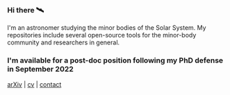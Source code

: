 ### Hi there 🛰

I'm an astronomer studying the minor bodies of the Solar System. My repositories
include several open-source tools for the minor-body community and researchers
in general.

### I'm available for a post-doc position following my PhD defense in September 2022


[arXiv](https://arxiv.org/search/astro-ph?searchtype=author&query=Mahlke%2C+M) | [cv](https://raw.githubusercontent.com/maxmahlke/maxmahlke/main/docs/mahlke_cv.pdf) | [contact](https://www.oca.eu/en/max-mahlke)
<!--
**maxmahlke/maxmahlke** is a ✨ _special_ ✨ repository because its `README.md` (this file) appears on your GitHub profile.

Here are some ideas to get you started:

- 🔭 I’m currently working on ...
- 🌱 I’m currently learning ...
- 👯 I’m looking to collaborate on ...
- 🤔 I’m looking for help with ...
- 💬 Ask me about ...
- 📫 How to reach me: ...
- 😄 Pronouns: ...
- ⚡ Fun fact: ...
-->
